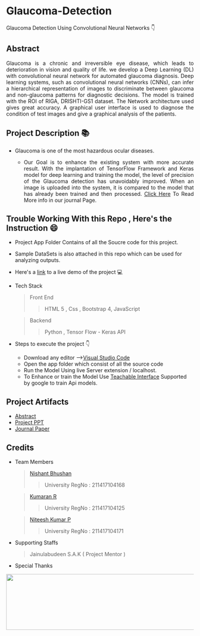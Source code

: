 # Glaucoma-Detection
Glaucoma Detection Using Convolutional Neural Networks 👇
## Abstract
<p align="justify">
  Glaucoma is a chronic and irreversible eye disease, which leads to 
deterioration in vision and quality of life. we develop a Deep Learning (DL) 
with convolutional neural network for automated glaucoma diagnosis. Deep 
learning systems, such as convolutional neural networks (CNNs), can infer a 
hierarchical representation of images to discriminate between glaucoma and 
non-glaucoma patterns for diagnostic decisions. The model is trained with 
the ROI of RIGA, DRISHTI-GS1 dataset. The Network architecture used 
gives great accuracy. A graphical user interface is used to diagnose the 
condition of test images and give a graphical analysis of the patients. 
</p>

## Project Description 📚
 - Glaucoma is one of the most hazardous ocular diseases.
     - <p align="justify">
           Our Goal is to enhance the existing system with more accurate result. With the implantation of TensorFlow Framework and Keras model for deep learning and training the              model, the level of precision of the Glaucoma detection has unavoidably improved. When an image is uploaded into the system, it is compared to the model that has                  already been trained and then processed. <a href="http://ijsart.com/Home/IssueDetail?id=48809">Click Here</a> To Read More info in our journal Page.
        </p>

## Trouble Working With this Repo , Here's the Instruction 😄

- Project App Folder Contains of all the Soucre code for this project.
- Sample DataSets is also attached in this repo which can be used for analyzing outputs.
- Here's a [link](https://nishant0500.github.io/Glaucoma-Detection/app/) to a live demo of the project 💻
- Tech Stack 
  >Front End
  >>HTML 5 , Css , Bootstrap 4, JavaScript
  
  >Backend 
  >> Python , Tensor Flow - Keras API

- Steps to execute the project 👇
  - Download any editor -->[Visual Studio Code](https://code.visualstudio.com/download)
  - Open the app folder which consist of all the source code 
  - Run the Model Using live Server extension / localhost.
  - To Enhance or train the Model Use [Teachable Interface](https://teachablemachine.withgoogle.com/) Supported by google to train Api models.

## Project Artifacts

- [Abstract](https://github.com/nishant0500/Glaucoma-Detection/blob/main/Abstract.docx)
- [Project PPT](https://github.com/nishant0500/Glaucoma-Detection/blob/main/Glaucoma%C2%A0Detection%20Using%20Convolutional%20Neural%20Networks.pptx)
- <a href="http://ijsart.com/Home/IssueDetail?id=48809">Journal Paper</a>


## Credits

* Team Members
  > [Nishant Bhushan](https://www.github.com/nishant0500) 
  >> University RegNo : 211417104168
  
  > [Kumaran R](https://github.com/kumaranarajendiran)
  >> University RegNo : 211417104125
  
  > [Niteesh Kumar P](https://github.com/nithishnithish18)
  >> University RegNo : 211417104171
  
* Supporting Staffs 
  > Jainulabudeen S.A.K ( Project Mentor )

* Special Thanks <br/>
<p align="center">
  <img width="600" height="150" src="https://user-images.githubusercontent.com/42842987/121531150-c8fec680-ca1b-11eb-8e14-c46ebc755e83.png">
</p>


